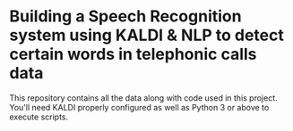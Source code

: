 # Building a Speech Recognition system using KALDI & NLP to detect certain words in telephonic calls data

This repository contains all the data along with code used in this project. You'll need KALDI properly configured as well as Python 3 or above to execute scripts.
